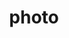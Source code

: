 ---
layout: photo
title:  photo
image: 20080509-4584251169-philadelphia-30th-street-station.jpg
categories: photo
tags:
---
